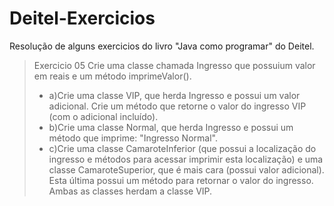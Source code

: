 # Deitel-Exercicios

Resolução de alguns exercicios do livro "Java como programar" do Deitel.


> Exercicio 05
> Crie uma classe chamada Ingresso que possuium valor em reais e um método imprimeValor().
> - a)Crie uma classe VIP, que herda Ingresso e possui um valor adicional. Crie um método que retorne o valor do ingresso VIP (com o   adicional incluído).
> - b)Crie uma classe Normal, que herda Ingresso e possui um método que imprime: "Ingresso Normal".
> - c)Crie uma classe CamaroteInferior (que possui a localização do ingresso e métodos para acessar imprimir esta localização) e uma classe CamaroteSuperior, que é mais cara (possui valor adicional). Esta última possui um método para retornar o valor do ingresso. Ambas as classes herdam a classe VIP.
